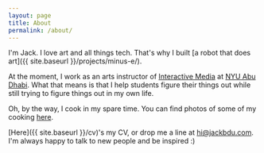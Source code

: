 ```yaml
---
layout: page
title: About
permalink: /about/
---
```


I'm Jack. I love art and all things tech. That's why I built [a robot that does art]({{ site.baseurl }}/projects/minus-e/).

At the moment, I work as an arts instructor of [Interactive Media](https://nyuad.nyu.edu/en/academics/divisions/arts-and-humanities/academic-programs/interactive-media.html) at [NYU Abu Dhabi](https://nyuad.nyu.edu/en/). What that means is that I help students figure their things out while still trying to figure things out in my own life.

Oh, by the way, I cook in my spare time. You can find photos of some of my cooking [here]().

[Here]({{ site.baseurl }}/cv)'s my CV, or drop me a line at [hi@jackbdu.com](mailto:hi@jackbdu.com). I'm always happy to talk to new people and be inspired :)
